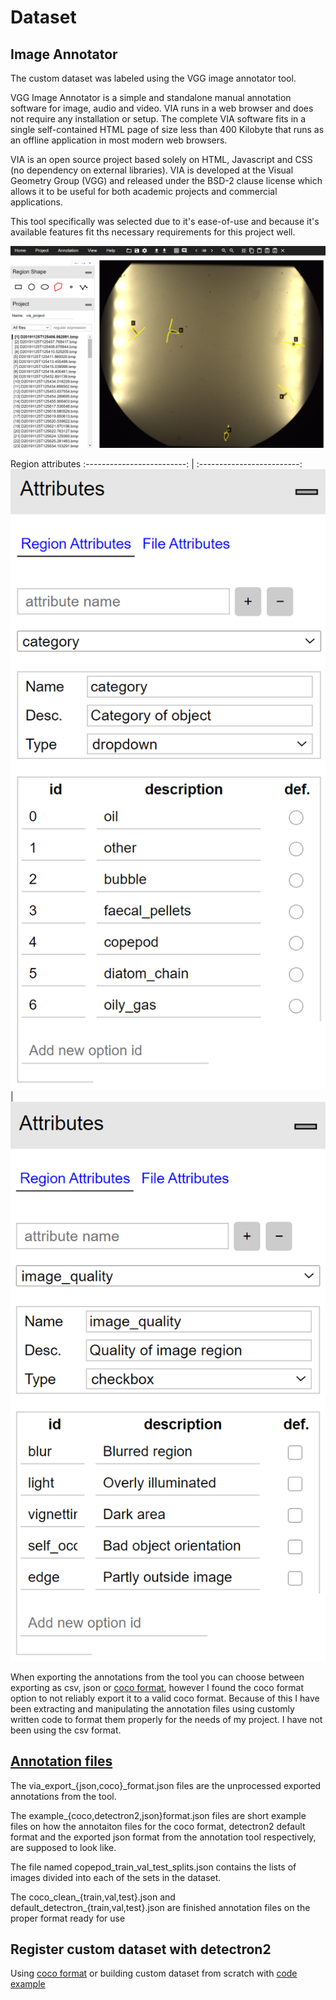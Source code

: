 # Dataset

## Image Annotator

The custom dataset was labeled using the VGG image annotator tool.

VGG Image Annotator is a simple and standalone manual annotation software for image, audio and video. VIA runs in a web browser and does not require any installation or setup. The complete VIA software fits in a single self-contained HTML page of size less than 400 Kilobyte that runs as an offline application in most modern web browsers.

VIA is an open source project based solely on HTML, Javascript and CSS (no dependency on external libraries). VIA is developed at the Visual Geometry Group (VGG) and released under the BSD-2 clause license which allows it to be useful for both academic projects and commercial applications.

This tool specifically was selected due to it's ease-of-use and  because it's available features fit ths necessary requirements for this project well.

<div align="center">
  <img src="docs/VGG_image_annotator/image_scene.PNG"/>
</div>

Region attributes
:-------------------------:                  |  :-------------------------:
![](docs/VGG_image_annotator/category.PNG)   |  ![](docs/VGG_image_annotator/image_quality.PNG)


When exporting the annotations from the tool you can choose between exporting as csv, json or [coco format](https://cocodataset.org/#format-data), however I found the coco format option to not reliably export it to a valid coco format. Because of this I have been extracting and manipulating the annotation files using customly written code to format them properly for the needs of my project. I have not been using the csv format.

## [Annotation files](dataset\annotations)

The via_export_{json,coco}_format.json files are the unprocessed exported annotations from the tool.

The example_{coco,detectron2,json}format.json files are short example files on how the annotaiton files for the coco format, detectron2 default format and the exported json format from the annotation tool respectively, are supposed to look like.

The file named copepod_train_val_test_splits.json contains the lists of images divided into each of the sets in the dataset.

The coco_clean_{train,val,test}.json and default_detectron_{train,val,test}.json are finished annotation files on the proper format ready for use


## Register custom dataset with detectron2

Using [coco format](https://detectron2.readthedocs.io/tutorials/datasets.html) or building custom dataset from scratch with [code example](https://colab.research.google.com/drive/16jcaJoc6bCFAQ96jDe2HwtXj7BMD_-m5)
